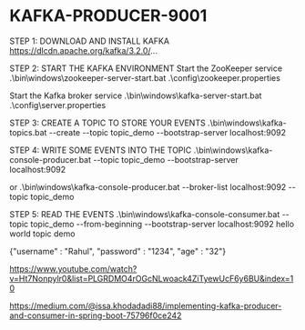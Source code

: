 # KAFKA-PRODUCER-9001
STEP 1: DOWNLOAD AND INSTALL KAFKA
https://dlcdn.apache.org/kafka/3.2.0/...

STEP 2: START THE KAFKA ENVIRONMENT
Start the ZooKeeper service
.\bin\windows\zookeeper-server-start.bat .\config\zookeeper.properties

Start the Kafka broker service
.\bin\windows\kafka-server-start.bat .\config\server.properties

STEP 3: CREATE A TOPIC TO STORE YOUR EVENTS
.\bin\windows\kafka-topics.bat --create --topic topic_demo --bootstrap-server localhost:9092

STEP 4: WRITE SOME EVENTS INTO THE TOPIC
.\bin\windows\kafka-console-producer.bat --topic topic_demo --bootstrap-server localhost:9092

or
.\bin\windows\kafka-console-producer.bat --broker-list localhost:9092 --topic topic_demo

STEP 5:  READ THE EVENTS
.\bin\windows\kafka-console-consumer.bat --topic topic_demo --from-beginning --bootstrap-server localhost:9092
hello world
topic demo


{"username" : "Rahul", "password" : "1234", "age" : "32"}

https://www.youtube.com/watch?v=Ht7Nonpylr0&list=PLGRDMO4rOGcNLwoack4ZiTyewUcF6y6BU&index=10

https://medium.com/@issa.khodadadi88/implementing-kafka-producer-and-consumer-in-spring-boot-75796f0ce242